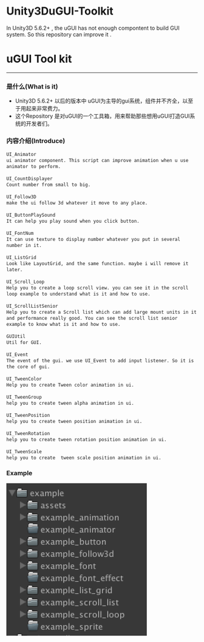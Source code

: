 ﻿# Unity3DuGUI-Toolkit
In Unity3D 5.6.2+ , the uGUI has not enough compontent to build GUI system. So this repository can improve it .

# uGUI Tool kit
---------------------

### 是什么(What is it)
* Unity3D 5.6.2+ 以后的版本中 uGUI为主导的gui系统，组件并不齐全，以至于用起来非常费力。
* 这个Repository 是对uGUI的一个工具箱，用来帮助那些想用uGUI打造GUI系统的开发者们。

### 内容介绍(Introduce)
	UI_Animator
	ui animator component. This script can improve animation when u use animator to perform.

	UI_CountDisplayer
	Count number from small to big.

	UI_Follow3D
	make the ui follow 3d whatever it move to any place.

	UI_ButtonPlaySound
	It can help you play sound when you click button.

	UI_FontNum
	It can use texture to display number whatever you put in several number in it.

	UI_ListGrid
	Look like LayoutGrid, and the same function. maybe i will remove it later.

	UI_Scroll_Loop
	Help you to create a loop scroll view. you can see it in the scroll loop example to understand what is it and how to use.

	UI_ScrollListSenior
	Help you to create a Scroll list which can add large mount units in it and performance really good. You can see the scroll list senior example to know what is it and how to use.

	GUIUtil
	Util for GUI.

	UI_Event
	The event of the gui. we use UI_Event to add input listener. So it is the core of gui.

	UI_TweenColor
	Help you to create Tween color animation in ui.

	UI_TweenGroup
	help you to create tween alpha animation in ui.

	UI_TweenPosition
	help you to create tween position animation in ui.

	UI_TweenRotation
	help you to create tween rotation position animation in ui.
	
	UI_TweenScale
	help you to create  tween scale position animation in ui.

### Example
![github](example-img.png "img")
